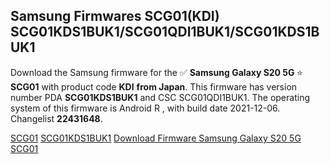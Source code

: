 <h2>Samsung Firmwares SCG01(KDI) SCG01KDS1BUK1/SCG01QDI1BUK1/SCG01KDS1BUK1</h2>
Download the Samsung firmware for the ✅ <strong>Samsung Galaxy S20 5G </strong> ⭐ <strong>SCG01</strong> with product code <strong>KDI</strong> <strong> from Japan</strong>. This firmware has version number PDA <strong>SCG01KDS1BUK1</strong> and CSC SCG01QDI1BUK1. The operating system of this firmware is Android R , with build date 2021-12-06. Changelist <strong>22431648</strong>.


[SCG01](https://samfirm.shop/samsung/model/SCG01)
[SCG01KDS1BUK1](https://samfirm.shop/samsung/pda/SCG01KDS1BUK1)
[Download Firmware Samsung Galaxy S20 5G SCG01](https://samfirm.shop/samsung/firmware/480479)
